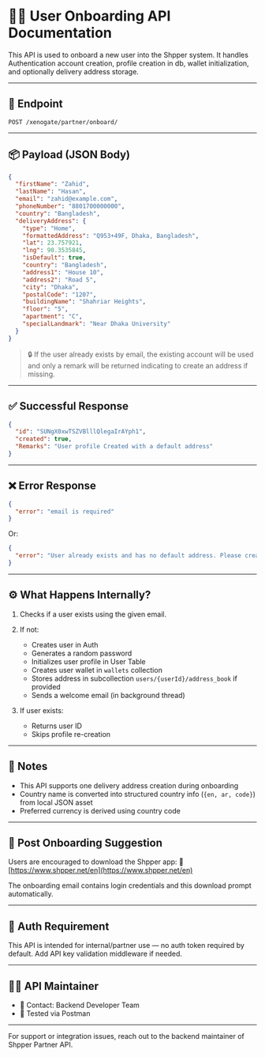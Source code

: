 # 🧑‍💼 User Onboarding API Documentation

This API is used to onboard a new user into the Shpper system. It handles Authentication account creation, profile creation in db, wallet initialization, and optionally delivery address storage.

---

## 📍 Endpoint

`POST /xenogate/partner/onboard/`

---

## 📦 Payload (JSON Body)

```json
{
  "firstName": "Zahid",
  "lastName": "Hasan",
  "email": "zahid@example.com",
  "phoneNumber": "8801700000000",
  "country": "Bangladesh",
  "deliveryAddress": {
    "type": "Home",
    "formattedAddress": "Q953+49F, Dhaka, Bangladesh",
    "lat": 23.757921,
    "lng": 90.3535845,
    "isDefault": true,
    "country": "Bangladesh",
    "address1": "House 10",
    "address2": "Road 5",
    "city": "Dhaka",
    "postalCode": "1207",
    "buildingName": "Shahriar Heights",
    "floor": "5",
    "apartment": "C",
    "specialLandmark": "Near Dhaka University"
  }
}
```

> 🔒 If the user already exists by email, the existing account will be used and only a remark will be returned indicating to create an address if missing.

---

## ✅ Successful Response

```json
{
  "id": "SUNgX0xwTSZVBlllQlegaIrAYph1",
  "created": true,
  "Remarks": "User profile Created with a default address"
}
```

---

## ❌ Error Response

```json
{
  "error": "email is required"
}
```

Or:

```json
{
  "error": "User already exists and has no default address. Please create one."
}
```

---

## ⚙️ What Happens Internally?

1. Checks if a user exists using the given email.
2. If not:

   - Creates user in Auth
   - Generates a random password
   - Initializes user profile in User Table
   - Creates user wallet in `wallets` collection
   - Stores address in subcollection `users/{userId}/address_book` if provided
   - Sends a welcome email (in background thread)

3. If user exists:

   - Returns user ID
   - Skips profile re-creation

---

## 💬 Notes

- This API supports one delivery address creation during onboarding
- Country name is converted into structured country info (`{en, ar, code}`) from local JSON asset
- Preferred currency is derived using country code

---

## 📱 Post Onboarding Suggestion

Users are encouraged to download the Shpper app:
🔗 [https://www.shpper.net/en](https://www.shpper.net/en)

The onboarding email contains login credentials and this download prompt automatically.

---

## 🔐 Auth Requirement

This API is intended for internal/partner use — no auth token required by default. Add API key validation middleware if needed.

---

## 👨‍💻 API Maintainer

- 📧 Contact: Backend Developer Team
- 🧪 Tested via Postman

---

For support or integration issues, reach out to the backend maintainer of Shpper Partner API.
